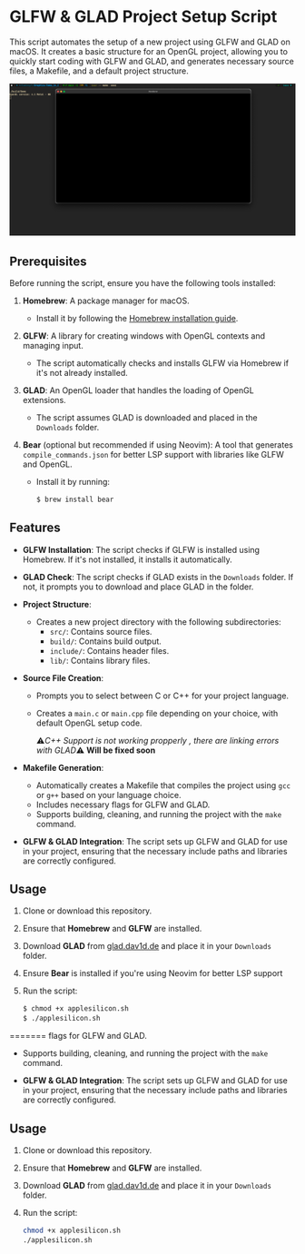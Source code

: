 # GLFW & GLAD Project Setup Script

This script automates the setup of a new project using GLFW and GLAD on macOS. It creates a basic structure for an OpenGL project, allowing you to quickly start coding with GLFW and GLAD, and generates necessary source files, a Makefile, and a default project structure.

![Project Demo](Images/Demo.png)

## Prerequisites

Before running the script, ensure you have the following tools installed:

1. **Homebrew**: A package manager for macOS.
   - Install it by following the [Homebrew installation guide](https://brew.sh/).
   
2. **GLFW**: A library for creating windows with OpenGL contexts and managing input.
   - The script automatically checks and installs GLFW via Homebrew if it's not already installed.

3. **GLAD**: An OpenGL loader that handles the loading of OpenGL extensions.
   - The script assumes GLAD is downloaded and placed in the `Downloads` folder.

4. **Bear** (optional but recommended if using Neovim): A tool that generates `compile_commands.json` for better LSP support with libraries like GLFW and OpenGL.
   - Install it by running:
     ```bash
     $ brew install bear
     ```
## Features

- **GLFW Installation**: The script checks if GLFW is installed using Homebrew. If it's not installed, it installs it automatically.

- **GLAD Check**: The script checks if GLAD exists in the `Downloads` folder. If not, it prompts you to download and place GLAD in the folder.

- **Project Structure**:
  - Creates a new project directory with the following subdirectories:
    - `src/`: Contains source files.
    - `build/`: Contains build output.
    - `include/`: Contains header files.
    - `lib/`: Contains library files.

- **Source File Creation**:
  - Prompts you to select between C or C++ for your project language.
  - Creates a `main.c` or `main.cpp` file depending on your choice, with default OpenGL setup code.

    ⚠️*C++ Support is not working propperly , there are linking errors with GLAD*⚠️  **Will be fixed soon**

- **Makefile Generation**:
  - Automatically creates a Makefile that compiles the project using `gcc` or `g++` based on your language choice.
  - Includes necessary flags for GLFW and GLAD.
  - Supports building, cleaning, and running the project with the `make` command.

- **GLFW & GLAD Integration**: The script sets up GLFW and GLAD for use in your project, ensuring that the necessary include paths and libraries are correctly configured.

## Usage

1. Clone or download this repository.
2. Ensure that **Homebrew** and **GLFW** are installed.
3. Download **GLAD** from [glad.dav1d.de](https://glad.dav1d.de/) and place it in your `Downloads` folder.
4. Ensure **Bear** is installed if you're using Neovim for better LSP support
5. Run the script:

   ```bash
   $ chmod +x applesilicon.sh
   $ ./applesilicon.sh
=======
flags for GLFW and GLAD.
  - Supports building, cleaning, and running the project with the `make` command.

- **GLFW & GLAD Integration**: The script sets up GLFW and GLAD for use in your project, ensuring that the necessary include paths and libraries are correctly configured.

## Usage

1. Clone or download this repository.
2. Ensure that **Homebrew** and **GLFW** are installed.
3. Download **GLAD** from [glad.dav1d.de](https://glad.dav1d.de/) and place it in your `Downloads` folder.
4. Run the script:

   ```bash
   chmod +x applesilicon.sh
   ./applesilicon.sh
